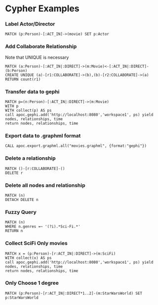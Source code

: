# Cypher Examples
### Label Actor/Director
```
MATCH (p:Person)-[:ACT_IN]->(movie) SET p:Actor
```
### Add Collaborate Relationship
Note that UNIQUE is necessary
```
MATCH (a:Person)-[:ACT_IN|:DIRECT]->(m:Movie)<-[:ACT_IN|:DIRECT]-(b:Person)
CREATE UNIQUE (a)-[r1:COLLABORATE]->(b),(b)-[r2:COLLABORATE]->(a)
RETURN count(r1)
```

### Transfer data to gephi
```
MATCH p=(n:Person)-[:ACT_IN|:DIRECT]->(m:Movie)
WITH p
WITH collect(p) AS ps
call apoc.gephi.add('http://localhost:8080','workspace1', ps) yield nodes, relationships, time
return nodes, relationships, time
```

### Export data to .graphml format
```
CALL apoc.export.graphml.all("movies.graphml", {format:"gephi"})
```

### Delete a relationship
```
MATCH ()-[r:COLLABORATE]-() 
DELETE r
```

### Delete all nodes and relationship
```
MATCH (n)
DETACH DELETE n
```

### Fuzzy Query
```
MATCH (n)
WHERE n.genres =~ '(?i).*Sci-Fi.*'
RETURN n
```

### Collect SciFi Only movies
```
MATCH x = (p:Person)-[r:ACT_IN|:DIRECT]->(m:SciFi)
WITH collect(x) AS ps
call apoc.gephi.add('http://localhost:8080','workspace1', ps) yield nodes, relationships, time
return nodes, relationships, time
```


### Only Choose 1 degree
```
MATCH (p:Person)-[r:ACT_IN|:DIRECT*1..2]-(m:StarWarsWorld) SET p:StarWarsWorld
```